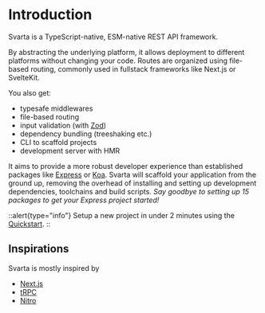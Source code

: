 # Introduction

Svarta is a TypeScript-native, ESM-native REST API framework.

By abstracting the underlying platform, it allows deployment to different platforms without changing your code. Routes are organized using file-based routing, commonly used in fullstack frameworks like Next.js or SvelteKit.

You also get:

- typesafe middlewares
- file-based routing
- input validation (with [Zod](https://zod.dev/))
- dependency bundling (treeshaking etc.)
- CLI to scaffold projects
- development server with HMR
  <!-- TODO: - serverless support without hacks -->
  <!-- TODO: rest doc generation -->

It aims to provide a more robust developer experience than established packages like [Express](https://expressjs.com/) or [Koa](https://koajs.com/).
Svarta will scaffold your application from the ground up, removing the overhead of installing and setting up development dependencies, toolchains and build scripts. _Say goodbye to setting up 15 packages to get your Express project started!_

::alert{type="info"}
Setup a new project in under 2 minutes using the [Quickstart](/guide/quickstart).
::

## Inspirations

Svarta is mostly inspired by

- [Next.js](https://nextjs.org/)
- [tRPC](https://trpc.io/)
- [Nitro](https://nitro.unjs.io/)
